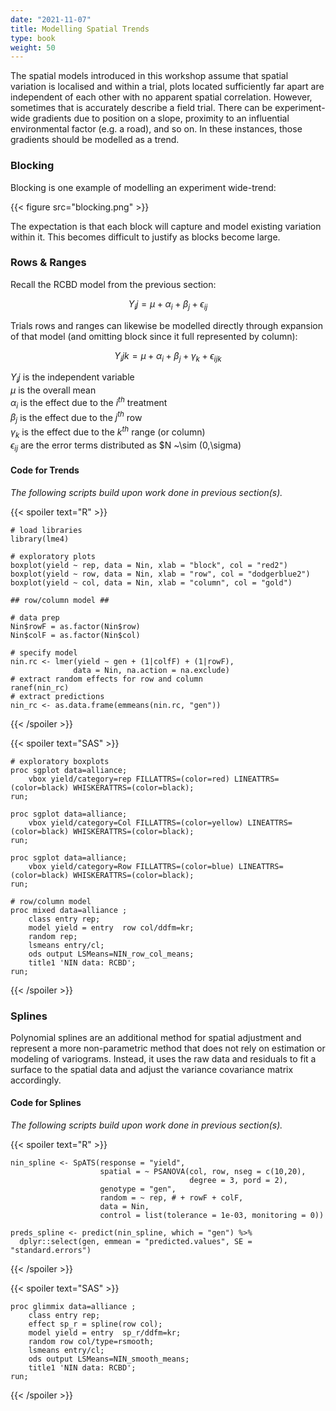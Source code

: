 ```yaml
---
date: "2021-11-07"
title: Modelling Spatial Trends
type: book
weight: 50
---
```


The spatial models introduced in this workshop assume that spatial variation is localised and within a trial, plots located sufficiently far apart are independent of each other with no apparent spatial correlation. However, sometimes that is accurately describe a field trial. There can be experiment-wide gradients due to position on a slope, proximity to an influential environmental factor (e.g. a road), and so on. In these instances, those gradients should be modelled as a trend. 

### Blocking 

Blocking is one example of modelling an experiment wide-trend:

{{< figure src="blocking.png" >}}

The expectation is that each block will capture and model existing variation  within it. This becomes difficult to justify as blocks become large. 

### Rows & Ranges

Recall the RCBD model from the previous section: 

$$Y_ij = \mu + \alpha_i + \beta_j + \epsilon_{ij}$$

Trials rows and ranges can likewise be modelled directly through expansion of that model (and omitting block since it full represented by column):

$$Y_ijk = \mu + \alpha_i + \beta_j + \gamma_k + \epsilon_{ijk}$$

$Y_ij$ is the independent variable   
$\mu$ is the overall mean   
$\alpha_i$ is the effect due to the $i^{th}$ treatment   
$\beta_j$ is the effect due to the $j^{th}$ row     
$\gamma_k$ is the effect due to the $k^{th}$ range (or column)  
$\epsilon_{ij}$ are the error terms distributed as $N ~\sim (0,\sigma)

#### Code for Trends

*The following scripts build upon work done in previous section(s).* 

{{< spoiler text="R" >}}
```
# load libraries
library(lme4)

# exploratory plots 
boxplot(yield ~ rep, data = Nin, xlab = "block", col = "red2")
boxplot(yield ~ row, data = Nin, xlab = "row", col = "dodgerblue2")
boxplot(yield ~ col, data = Nin, xlab = "column", col = "gold")

## row/column model ##

# data prep
Nin$rowF = as.factor(Nin$row)
Nin$colF = as.factor(Nin$col)

# specify model
nin.rc <- lmer(yield ~ gen + (1|colfF) + (1|rowF),
              data = Nin, na.action = na.exclude)
# extract random effects for row and column
ranef(nin_rc)
# extract predictions
nin_rc <- as.data.frame(emmeans(nin.rc, "gen"))
``` 
{{< /spoiler >}}

{{< spoiler text="SAS" >}}
```
# exploratory boxplots
proc sgplot data=alliance;
    vbox yield/category=rep FILLATTRS=(color=red) LINEATTRS=(color=black) WHISKERATTRS=(color=black);
run;

proc sgplot data=alliance;
    vbox yield/category=Col FILLATTRS=(color=yellow) LINEATTRS=(color=black) WHISKERATTRS=(color=black);
run;

proc sgplot data=alliance;
    vbox yield/category=Row FILLATTRS=(color=blue) LINEATTRS=(color=black) WHISKERATTRS=(color=black);
run;

# row/column model
proc mixed data=alliance ;
	class entry rep;
	model yield = entry  row col/ddfm=kr;
	random rep;
	lsmeans entry/cl;
	ods output LSMeans=NIN_row_col_means;
	title1 'NIN data: RCBD';
run;
``` 
{{< /spoiler >}}

### Splines

Polynomial splines are an additional method for spatial adjustment and represent a more non-parametric method that does not rely on estimation or modeling of variograms. Instead, it uses the raw data and residuals to fit a surface to the spatial data and adjust the variance covariance matrix accordingly.

#### Code for Splines

*The following scripts build upon work done in previous section(s).* 

{{< spoiler text="R" >}}
```
nin_spline <- SpATS(response = "yield", 
                    spatial = ~ PSANOVA(col, row, nseg = c(10,20),
                                        degree = 3, pord = 2), 
                    genotype = "gen",  
                    random = ~ rep, # + rowF + colF, 
                    data = Nin, 
                    control = list(tolerance = 1e-03, monitoring = 0))
                    
preds_spline <- predict(nin_spline, which = "gen") %>% 
  dplyr::select(gen, emmean = "predicted.values", SE = "standard.errors")
``` 
{{< /spoiler >}}

{{< spoiler text="SAS" >}}
```
proc glimmix data=alliance ;
    class entry rep;
    effect sp_r = spline(row col);
    model yield = entry  sp_r/ddfm=kr;
    random row col/type=rsmooth;
    lsmeans entry/cl;
    ods output LSMeans=NIN_smooth_means;
    title1 'NIN data: RCBD';
run;
``` 
{{< /spoiler >}}

